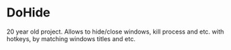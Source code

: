 # DoHide

20 year old project. Allows to hide/close windows, kill process and etc. with hotkeys, by matching windows titles and etc.
